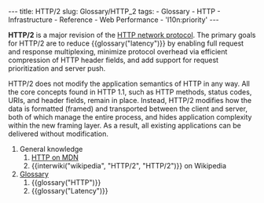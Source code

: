 --- title: HTTP/2 slug: Glossary/HTTP\_2 tags: - Glossary - HTTP - Infrastructure - Reference - Web Performance - 'l10n:priority' ---

<span class="seoSummary">**HTTP/2** is a major revision of the [HTTP network protocol](/en-US/docs/Web/HTTP/Basics_of_HTTP)</span>. The primary goals for HTTP/2 are to reduce {{glossary("latency")}} by enabling full request and response multiplexing, minimize protocol overhead via efficient compression of HTTP header fields, and add support for request prioritization and server push.

HTTP/2 does not modify the application semantics of HTTP in any way. All the core concepts found in HTTP 1.1, such as HTTP methods, status codes, URIs, and header fields, remain in place. Instead, HTTP/2 modifies how the data is formatted (framed) and transported between the client and server, both of which manage the entire process, and hides application complexity within the new framing layer. As a result, all existing applications can be delivered without modification.

1.  General knowledge
    1.  [HTTP on MDN](/en-US/docs/Web/HTTP)
    2.  {{interwiki("wikipedia", "HTTP/2", "HTTP/2")}} on Wikipedia
2.  [Glossary](/en-US/docs/Glossary)
    1.  {{glossary("HTTP")}}
    2.  {{glossary("Latency")}}

